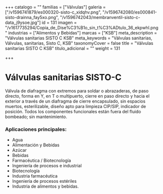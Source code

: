 +++
catalogo = ""
familias = ["Válvulas"]
galeria = ["/v1596741879/es000320-sisto-c_xidqhv.png", "/v1596742080/es000841-sisto-drainna_fay5xo.png", "/v1596742043/membranventil-sisto-c-data_j9ysoe.jpg"]
id = 131
imagen = "/v1617735294/Copia_de_Dise%C3%B1o_sin_t%C3%ADtulo_36_ekpwhl.png"
industrias = ["Alimentos y Bebidas"]
marcas = ["KSB"]
meta_description = "Válvulas sanitarias SISTO C KSB"
meta_keywords = "Válvulas sanitarias, Válvulas, sanitarias, Sisto C, KSB"
taxonomyCover = false
title = "Válvulas sanitarias SISTO C KSB"
titulo_adicional = ""
weight = 131

+++
# **Válvulas sanitarias SISTO-C**

Válvula de diafragma con extremos para soldar o abrazaderas, de paso directo, forma en Y, en T o multipuerto, cierre en paso directo y hacia el exterior a través de un diafragma de cierre encapsulado, sin espacios muertos, esterilizable, diseño apto para limpieza CIP/SIP, indicador de posición. Todos los componentes funcionales están fuera del fluido bombeado; sin mantenimiento.

### **Aplicaciones principales:**

* Agua
* Alimentación y Bebidas
* Azúcar
* Bebidas
* Farmacéutica / Biotecnología
* Ingeniería de procesos e industrial
* Biotecnología
* Industria farmacéutica
* Ingeniería de procesos estériles
* Industria de alimentos y bebidas.